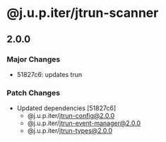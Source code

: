 # @j.u.p.iter/jtrun-scanner

## 2.0.0

### Major Changes

- 51827c6: updates trun

### Patch Changes

- Updated dependencies [51827c6]
  - @j.u.p.iter/jtrun-config@2.0.0
  - @j.u.p.iter/jtrun-event-manager@2.0.0
  - @j.u.p.iter/jtrun-types@2.0.0

